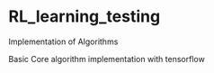 # RL_learning_testing
Implementation of Algorithms

Basic Core algorithm implementation with tensorflow

